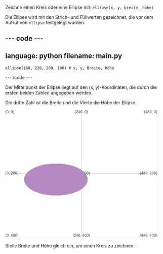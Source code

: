 
Zeichne einen Kreis oder eine Ellipse mit: `ellipse(x, y, breite, höhe)`

Die Ellipse wird mit den Strich- und Füllwerten gezeichnet, die vor dem Aufruf von `ellipse` festgelegt wurden.

--- code ---
---
language: python
filename: main.py
---

    ellipse(160, 220, 200, 100) # x, y, Breite, Höhe

--- /code ---

Der Mittelpunkt der Ellipse liegt auf den (x, y)-Koordinaten, die durch die ersten beiden Zahlen angegeben werden.

Die dritte Zahl ist die Breite und die Vierte die Höhe der Ellipse.

![Der Ausgabebereich zeigt eine Ellipse, welche an dem Mittelpunkt x 160, y 220 zentriert ist. Es hat die Breite 200 und Höhe 100](images/example.png)

Stelle Breite und Höhe gleich ein, um einen Kreis zu zeichnen.


